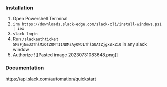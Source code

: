### Installation

1. Open Powershell Terminal
2. `irm https://downloads.slack-edge.com/slack-cli/install-windows.ps1 | iex`
3. `slack login`
4. Run `/slackauthticket 5MzFjNmU3ThlMzQtZ0MTI1NDMzAyOWJLThlGUAtZjgxZkZi0` in any slack window
5. Authorize
![[Pasted image 20230731083648.png]]

### Documentation
https://api.slack.com/automation/quickstart